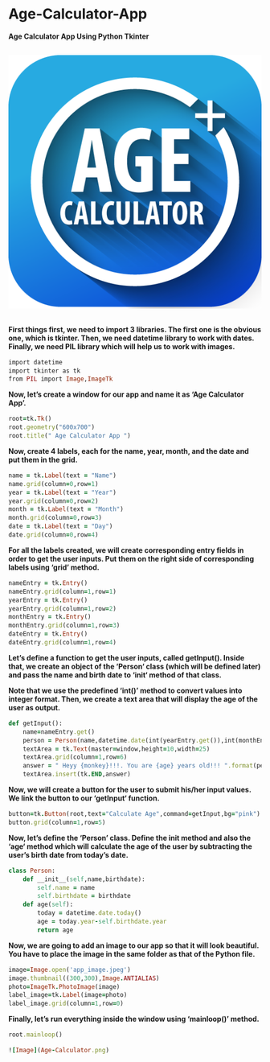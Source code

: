 # Age-Calculator-App
<strong>Age Calculator App Using Python Tkinter</strong>

##

![Image](unnamed.png)

##

<b>First things first, we need to import 3 libraries. The first one is the obvious one, which is tkinter. Then, we need datetime library to work with dates. Finally, we need PIL library which will help us to work with images.</b>
```ruby
import datetime
import tkinter as tk
from PIL import Image,ImageTk
```
<b>Now, let’s create a window for our app and name it as ‘Age Calculator App’.</b>
```ruby
root=tk.Tk()
root.geometry("600x700")
root.title(" Age Calculator App ")
```
<b>Now, create 4 labels, each for the name, year, month, and the date and put them in the grid.</b>
```ruby
name = tk.Label(text = "Name")
name.grid(column=0,row=1)
year = tk.Label(text = "Year")
year.grid(column=0,row=2)
month = tk.Label(text = "Month")
month.grid(column=0,row=3)
date = tk.Label(text = "Day")
date.grid(column=0,row=4)
```
<b>For all the labels created, we will create corresponding entry fields in order to get the user inputs. Put them on the right side of corresponding labels using ‘grid’ method.</b>
```ruby
nameEntry = tk.Entry()
nameEntry.grid(column=1,row=1)
yearEntry = tk.Entry()
yearEntry.grid(column=1,row=2)
monthEntry = tk.Entry()
monthEntry.grid(column=1,row=3)
dateEntry = tk.Entry()
dateEntry.grid(column=1,row=4)
```
<b>Let’s define a function to get the user inputs, called getInput(). Inside that, we create an object of the ‘Person‘ class (which will be defined later) and pass the name and birth date to ‘__init__‘ method of that class.

Note that we use the predefined ‘int()’ method to convert values into integer format. Then, we create a text area that will display the age of the user as output.</b>
```ruby
def getInput():
    name=nameEntry.get()
    person = Person(name,datetime.date(int(yearEntry.get()),int(monthEntry.get()),int(dateEntry.get())))
    textArea = tk.Text(master=window,height=10,width=25)
    textArea.grid(column=1,row=6)
    answer = " Heyy {monkey}!!!. You are {age} years old!!! ".format(person=name, age=person.age())
    textArea.insert(tk.END,answer) 
```
<b>Now, we will create a button for the user to submit his/her input values. We link the button to our ‘getInput‘ function.</b>
```ruby
button=tk.Button(root,text="Calculate Age",command=getInput,bg="pink")
button.grid(column=1,row=5)
```
<b>Now, let’s define the ‘Person’ class. Define the __init__ method and also the ‘age‘ method which will calculate the age of the user by subtracting the user’s birth date from today’s date.</b>
```ruby
class Person:
    def __init__(self,name,birthdate):
        self.name = name
        self.birthdate = birthdate
    def age(self):
        today = datetime.date.today()
        age = today.year-self.birthdate.year
        return age
```
<b>Now, we are going to add an image to our app so that it will look beautiful. You have to place the image in the same folder as that of the Python file.</b>
```ruby
image=Image.open('app_image.jpeg')
image.thumbnail((300,300),Image.ANTIALIAS)
photo=ImageTk.PhotoImage(image)
label_image=tk.Label(image=photo)
label_image.grid(column=1,row=0)
```
<b>Finally, let’s run everything inside the window using ‘mainloop()’ method.</b>
```ruby
root.mainloop()
```
```ruby
![Image](Age-Calculator.png)
```
